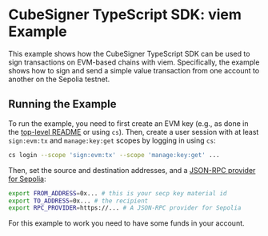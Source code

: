 # CubeSigner TypeScript SDK: viem Example

This example shows how the CubeSigner TypeScript SDK can be used to sign
transactions on EVM-based chains with viem. Specifically, the example shows how
to sign and send a simple value transaction from one account to another on
the Sepolia testnet.

## Running the Example

To run the example, you need to first create an EVM key (e.g., as done in the
[top-level README](../../README.md) or using `cs`). Then, create a user session
with at least `sign:evm:tx` and `manage:key:get` scopes by logging in using
`cs`:

```bash
cs login --scope 'sign:evm:tx' --scope 'manage:key:get' ...
```

Then, set the source and destination addresses, and a [JSON-RPC provider for
Sepolia](https://ethereum-json-rpc.com/providers):

```bash
export FROM_ADDRESS=0x... # this is your secp key material id
export TO_ADDRESS=0x... # the recipient
export RPC_PROVIDER=https://... # A JSON-RPC provider for Sepolia
```

For this example to work you need to have some funds in your account.

